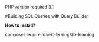 PHP version required 8.1

#Building SQL Queries with Query Builder

**How to install?**

composer require robert-lerning/db-learning
